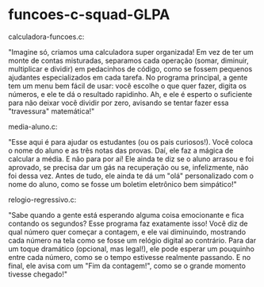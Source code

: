 # funcoes-c-squad-GLPA

calculadora-funcoes.c:

"Imagine só, criamos uma calculadora super organizada! Em vez de ter um monte de contas misturadas, separamos cada operação (somar, diminuir, multiplicar e dividir) em pedacinhos de código, como se fossem pequenos ajudantes especializados em cada tarefa. No programa principal, a gente tem um menu bem fácil de usar: você escolhe o que quer fazer, digita os números, e ele te dá o resultado rapidinho. Ah, e ele é esperto o suficiente para não deixar você dividir por zero, avisando se tentar fazer essa "travessura" matemática!"

media-aluno.c:

"Esse aqui é para ajudar os estudantes (ou os pais curiosos!). Você coloca o nome do aluno e as três notas das provas. Daí, ele faz a mágica de calcular a média. E não para por aí! Ele ainda te diz se o aluno arrasou e foi aprovado, se precisa dar um gás na recuperação ou se, infelizmente, não foi dessa vez. Antes de tudo, ele ainda te dá um "olá" personalizado com o nome do aluno, como se fosse um boletim eletrônico bem simpático!"

relogio-regressivo.c:

"Sabe quando a gente está esperando alguma coisa emocionante e fica contando os segundos? Esse programa faz exatamente isso! Você diz de qual número quer começar a contagem, e ele vai diminuindo, mostrando cada número na tela como se fosse um relógio digital ao contrário. Para dar um toque dramático (opcional, mas legal!), ele pode esperar um pouquinho entre cada número, como se o tempo estivesse realmente passando. E no final, ele avisa com um "Fim da contagem!", como se o grande momento tivesse chegado!"

